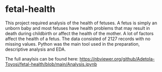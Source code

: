 # fetal-health

This project required analysis of the health of fetuses. A fetus is simply an unborn baby and most fetuses have health problems that may
result in death during childbirth or affect the health of the mother. A lot of factors affect the health of a fetus.
The data consisted of 2127 records with no missing values. Python was the main tool used in the preparation, descriptive analysis and EDA.
 
The full anaylsis can be found here:
 https://nbviewer.org/github/Adetola-Toyosi/fetal-health/blob/main/Analysis.ipynb

